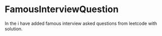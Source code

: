 # FamousInterviewQuestion

In the i have added famous interview asked questions from leetcode with solution.
